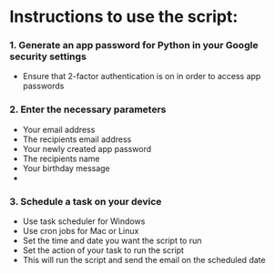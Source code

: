 # Instructions to use the script:

### 1. Generate an app password for Python in your Google security settings
   - Ensure that 2-factor authentication is on in order to access app passwords

### 2. Enter the necessary parameters
   - Your email address
   - The recipients email address
   - Your newly created app password
   - The recipients name
   - Your birthday message
   - 
### 3. Schedule a task on your device
   - Use task scheduler for Windows
   - Use cron jobs for Mac or Linux
   - Set the time and date you want the script to run
   - Set the action of your task to run the script
   - This will run the script and send the email on the scheduled date